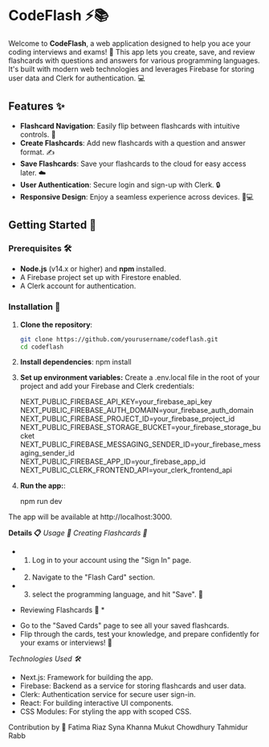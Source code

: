 # CodeFlash ⚡📚

Welcome to **CodeFlash**, a web application designed to help you ace your coding interviews and exams! 🚀 This app lets you create, save, and review flashcards with questions and answers for various programming languages. It's built with modern web technologies and leverages Firebase for storing user data and Clerk for authentication. 💻

## Features ✨

- **Flashcard Navigation**: Easily flip between flashcards with intuitive controls. 🔄
- **Create Flashcards**: Add new flashcards with a question and answer format. ✍️
- **Save Flashcards**: Save your flashcards to the cloud for easy access later. ☁️
- **User Authentication**: Secure login and sign-up with Clerk. 🔒
- **Responsive Design**: Enjoy a seamless experience across devices. 📱💻

## Getting Started 🚀

### Prerequisites 🛠️

- **Node.js** (v14.x or higher) and **npm** installed.
- A Firebase project set up with Firestore enabled.
- A Clerk account for authentication.

### Installation 🔧

1. **Clone the repository**:
   ```bash
   git clone https://github.com/yourusername/codeflash.git
   cd codeflash

2. **Install dependencies**:
   npm install

3. **Set up environment variables:**
   Create a .env.local file in the root of your project and add your Firebase and Clerk credentials:

   NEXT_PUBLIC_FIREBASE_API_KEY=your_firebase_api_key
   NEXT_PUBLIC_FIREBASE_AUTH_DOMAIN=your_firebase_auth_domain
   NEXT_PUBLIC_FIREBASE_PROJECT_ID=your_firebase_project_id
   NEXT_PUBLIC_FIREBASE_STORAGE_BUCKET=your_firebase_storage_bucket
   NEXT_PUBLIC_FIREBASE_MESSAGING_SENDER_ID=your_firebase_messaging_sender_id
   NEXT_PUBLIC_FIREBASE_APP_ID=your_firebase_app_id
   NEXT_PUBLIC_CLERK_FRONTEND_API=your_clerk_frontend_api

4. **Run the app:**:

   npm run dev

  The app will be available at http://localhost:3000. 

**Details 📋**
*Usage 🎯*
*Creating Flashcards 📝*
 - 1. Log in to your account using the "Sign In" page.
 - 2. Navigate to the "Flash Card" section.
 - 3. select the programming language, and hit "Save". 🎉

* Reviewing Flashcards 📖 *
- Go to the "Saved Cards" page to see all your saved flashcards.
- Flip through the cards, test your knowledge, and prepare confidently for your exams or interviews! 💪

*Technologies Used 🛠️*
- Next.js: Framework for building the app.
- Firebase: Backend as a service for storing flashcards and user data.
- Clerk: Authentication service for secure user sign-in.
- React: For building interactive UI components.
- CSS Modules: For styling the app with scoped CSS.

Contribution by 🤝
Fatima Riaz
Syna Khanna
Mukut Chowdhury
Tahmidur Rabb
